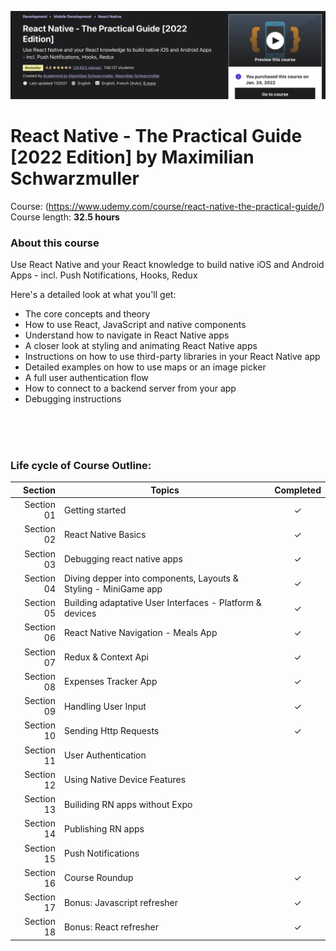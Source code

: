 ![Pratical React Native](README_courseTitle.png)

# React Native - The Practical Guide [2022 Edition] by Maximilian Schwarzmuller<br>
Course: (https://www.udemy.com/course/react-native-the-practical-guide/) <br>
Course length: <b>32.5 hours</b>

### About this course
Use React Native and your React knowledge to build native iOS and Android Apps - incl. Push Notifications, Hooks, Redux <br>

Here's a detailed look at what you'll get:
- The core concepts and theory
- How to use React, JavaScript and native components
- Understand how to navigate in React Native apps
- A closer look at styling and animating React Native apps
- Instructions on how to use third-party libraries in your React Native app
- Detailed examples on how to use maps or an image picker
- A full user authentication flow
- How to connect to a backend server from your app
- Debugging instructions

<br><br><br>

### Life cycle of Course Outline:
| Section | Topics | Completed |
| ---: | --- | :---: |
| Section 01 | Getting started | &check; |
| Section 02 | React Native Basics | &check; | <br>
| Section 03 | Debugging react native apps | &check; | <br>
| Section 04 | Diving depper into components, Layouts & Styling - MiniGame app | &check; | <br>
| Section 05 | Building adaptative User Interfaces - Platform & devices | &check; | <br>
| Section 06 | React Native Navigation - Meals App | &check; | <br>
| Section 07 | Redux & Context Api | &check; | <br>
| Section 08 | Expenses Tracker App | &check; | <br>
| Section 09 | Handling User Input | &check; |<br>
| Section 10 | Sending Http Requests | &check; |<br>
| Section 11 | User Authentication |  |<br>
| Section 12 | Using Native Device Features |  |<br>
| Section 13 | Builiding RN apps without Expo |  | <br>
| Section 14 | Publishing RN apps |  | <br>
| Section 15 | Push Notifications |  | <br>
| Section 16 | Course Roundup | &check; | <br>
| Section 17 | Bonus: Javascript refresher | &check; | <br>
| Section 18 | Bonus: React refresher | &check; | <br>
